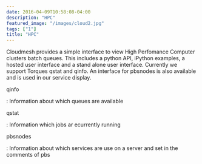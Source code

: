 ```yaml
---
date: 2016-04-09T10:58:08-04:00
description: "HPC"
featured_image: "/images/cloud2.jpg"
tags: ["1"]
title: "HPC"
---
```


Cloudmesh provides a simple interface to view High Perfomance Computer
clusters batch queues. This includes a python API, iPython examples, a
hosted user interface and a stand alone user interface. Currently we
support Torques qstat and qinfo. An interface for pbsnodes is also
available and is used in our service display.

qinfo

:   Information about which queues are available

qstat

:   Information which jobs ar ecurrently running

pbsnodes

:   Information about which services are use on a server and set in the
    comments of pbs
